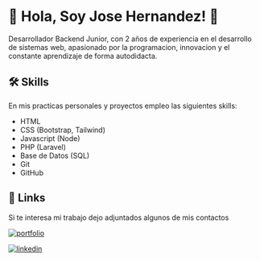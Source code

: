 
# 🚀 Hola, Soy Jose Hernandez! 👋


Desarrollador Backend Junior, con 2 años de experiencia en el desarrollo de sistemas web, apasionado por la programacion, innovacion y el constante aprendizaje de forma autodidacta.
## 🛠 Skills

En mis practicas personales y proyectos empleo las siguientes skills:

- HTML
- CSS (Bootstrap, Tailwind)
- Javascript (Node)
- PHP (Laravel)
- Base de Datos (SQL)
- Git
- GitHub


## 🔗 Links
Si te interesa mi trabajo dejo adjuntados algunos de mis contactos

[![portfolio](https://img.shields.io/badge/my_portfolio-000?style=for-the-badge&logo=ko-fi&logoColor=white)](https://josehv1.github.io/)

[![linkedin](https://img.shields.io/badge/linkedin-0A66C2?style=for-the-badge&logo=linkedin&logoColor=white)](https://www.linkedin.com/in/jose-hernandez01)


